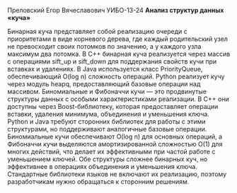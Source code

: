 Преловский Егор Вячеславович УИБО-13-24
**Анализ структур данных «куча»**

Бинарная куча представляет собой реализацию очереди с приоритетами в виде корневого дерева, где каждый родительский узел не превосходит своих потомков по значению, а у каждого узла максимум два потомка. В C++ бинарная куча реализуется через массив с операциями sift_up и sift_down для поддержания свойств кучи при вставках и удалениях. В Java используется класс PriorityQueue, обеспечивающий O(log n) сложность операций. Python реализует кучу через модуль heapq, предоставляющий базовые операции над массивом. Биномиальные и Фибоначчи кучи — это продвинутые структуры данных с особыми характеристиками реализации. В C++ они доступны через Boost-библиотеку, которая предоставляет операции вставки, удаления минимума, объединения и уменьшения ключа. Python и Java требуют сторонних библиотек для работы с этими структурами, но поддерживают аналогичные базовые операции. Биномиальные кучи обеспечивают O(log n) для основных операций, а Фибоначчи кучи выделяются амортизированной сложностью O(1) для многих действий, что делает их эффективными при частой работе с уменьшением ключей. Обе структуры сложнее бинарных куч, но эффективнее в операциях объединения и уменьшения ключа. Стандартные библиотеки языков не включают их реализацию, поэтому разработчикам нужно обращаться к сторонним решениям.
